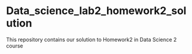 # Data_science_lab2_homework2_solution
This repository contains our solution to Homework2 in Data Science 2 course
